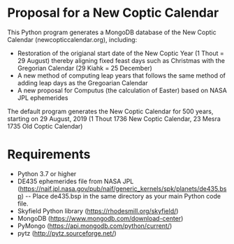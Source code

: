 # Proposal for a New Coptic Calendar
This Python program generates a MongoDB database of the New Coptic Calendar (newcopticcalendar.org), including:
- Restoration of the origianal start date of the New Coptic Year (1 Thout = 29 August) thereby aligning fixed feast days such as Christmas with the Gregorian Calendar (29 Kiahk = 25 December)
- A new method of computing leap years that follows the same method of adding leap days as the Gregoarian Calendar
- A new proposal for Computus (the calculation of Easter) based on NASA JPL ephemerides


The default program generates the New Coptic Calendar for 500 years, starting on 29 August, 2019 (1 Thout 1736 New Coptic Calendar, 23 Mesra 1735 Old Coptic Calendar)

# Requirements
- Python 3.7 or higher
- DE435 ephemerides file from NASA JPL (https://naif.jpl.nasa.gov/pub/naif/generic_kernels/spk/planets/de435.bsp)
-- Place de435.bsp in the same directory as your main Python code file.
- Skyfield Python library (https://rhodesmill.org/skyfield/)
- MongoDB (https://www.mongodb.com/download-center)
- PyMongo (https://api.mongodb.com/python/current/)
- pytz (http://pytz.sourceforge.net/)
